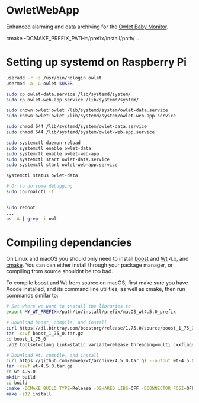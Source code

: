 # OwletWebApp
Enhanced alarming and data archiving for the [Owlet Baby Monitor](https://owletcare.com).

cmake -DCMAKE_PREFIX_PATH=/prefix/install/path/ ..




# Setting up systemd on Raspberry Pi

```bash
useradd -r -s /usr/bin/nologin owlet
usermod -a -G owlet $USER

sudo cp owlet-data.service /lib/systemd/system/
sudo cp owlet-web-app.service /lib/systemd/system/

sudo chown owlet:owlet /lib/systemd/system/owlet-data.service
sudo chown owlet:owlet /lib/systemd/system/owlet-web-app.service

sudo chmod 644 /lib/systemd/system/owlet-data.service
sudo chmod 644 /lib/systemd/system/owlet-web-app.service

sudo systemctl daemon-reload
sudo systemctl enable owlet-data
sudo systemctl enable owlet-web-app
sudo systemctl start owlet-data.service
sudo systemctl start owlet-web-app.service

systemctl status owlet-data

# Or to do some debugging
sudo journalctl -f


sudo reboot
...
ps -A | grep -i owl
```




# Compiling dependancies
On Linux and macOS you should only need to install [boost](https://www.boost.org) and [Wt](https://www.webtoolkit.eu/wt/) 4.x, and [cmake](http://cmake.org).
You can can either install through your package manager, or compiling from source shouldnt be too bad.

To compile boost and Wt from source on macOS, first make sure you have Xcode installed, and its command line utilities, as well as cmake, then run commands similar to:
```bash
# Set where we want to install the libraries to
export MY_WT_PREFIX=/path/to/install/prefix/macOS_wt4.5.0_prefix

# Download boost, compile, and install
curl https://dl.bintray.com/boostorg/release/1.75.0/source/boost_1_75_0.tar.gz --output boost_1_75_0.tar.gz
tar -xzvf boost_1_75_0.tar.gz
cd boost_1_75_0
./b2 toolset=clang link=static variant=release threading=multi cxxflags="-std=c++11 -stdlib=libc++" linkflags="-std=c++11 -stdlib=libc++" --prefix=${MY_WT_PREFIX} -j12 install

# Download Wt, compile, and install
curl https://github.com/emweb/wt/archive/4.5.0.tar.gz --output wt-4.5.0.tar.gz
tar -xzvf wt-4.5.0.tar.gz
cd wt-4.5.0
mkdir build
cd build
cmake -DCMAKE_BUILD_TYPE=Release -DSHARED_LIBS=OFF -DCONNECTOR_FCGI=OFF -DBUILD_EXAMPLES=OFF -DBUILD_TESTS=OFF -DBoost_USE_STATIC_LIBS=ON -DCMAKE_PREFIX_PATH=${MY_WT_PREFIX} -DCMAKE_INSTALL_PREFIX=${MY_WT_PREFIX} -DCONFIGDIR=${MY_WT_PREFIX}/etc/etc -DCONFIGURATION=${MY_WT_PREFIX}/etc/wt/wt_config.xml -DWTHTTP_CONFIGURATION=${MY_WT_PREFIX}/etc/wt/wthttpd -DRUNDIR=${MY_WT_PREFIX}/var/run/wt  ..
make -j12 install
```

